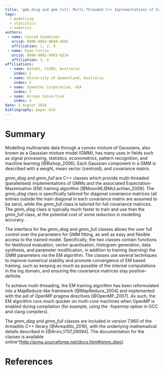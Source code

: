 ```yaml
---
title: 'gmm_diag and gmm_full: Multi-Threaded C++ Implementations of Gaussian Mixture Models and Expectation-Maximisation'
tags:
  - modelling
  - statistics
  - numerics
authors:
 - name: Conrad Sanderson
   orcid: 0000-0002-0049-4501
   affiliation: 1, 2, 4
 - name: Ryan Curtin
   orcid: 0000-0002-9903-8214
   affiliation: 3, 4
affiliations:
  - name: Data61, CSIRO, Australia
    index: 1
  - name: University of Queensland, Australia
    index: 2
  - name: Symantec Corporation, USA
    index: 3
  - name: Arroyo Consortium
    index: 4
date: 2 August 2016
bibliography: paper.bib
---
```


# Summary

Modelling multivariate data through a convex mixture of Gaussians,
also known as a Gaussian mixture model (GMM),
has many uses in fields such as signal processing,
statistics, econometrics, pattern recognition, and machine learning [@Bishop_2006].
Each Gaussian component in a GMM is described with a weight, mean vector (centroid), and covariance matrix.

*gmm_diag* and *gmm_full* are C++ classes which provide multi-threaded (parallelised) implementations of GMMs
and the associated Expectation-Maximisation (EM) training algorithm [@Moon96,@McLachlan_2008].
The *gmm_diag* class is specifically tailored for diagonal covariance matrices
(all entries outside the main diagonal in each covariance matrix are assumed to be zero),
while the *gmm_full* class is tailored for full covariance matrices.
The *gmm_diag* class is typically much faster to train and use than the *gmm_full* class,
at the potential cost of some reduction in modelling accuracy.

The interface for the *gmm_diag* and *gmm_full* classes
allows the user full control over the parameters for GMM fitting,
as well as easy and flexible access to the trained model.
Specifically, the two classes contain functions for likelihood evaluation,
vector quantisation, histogram generation, data synthesis, and parameter modification,
in addition to training (learning) the GMM parameters via the EM algorithm.
The classes use several techniques to improve numerical stability
and promote convergence of EM based training,
such as keeping as much as possible of the internal computations in the log domain,
and ensuring the covariance matrices stay positive-definite.

To achieve multi-threading, the EM training algorithm has been reformulated into a MapReduce-like framework [@MapReduce_2004]
and implemented with the aid of OpenMP pragma directives [@OpenMP_2007].
As such, the EM algorithm runs much quicker on multi-core machines when OpenMP is enabled during compilation
(for example, using the -fopenmp option in GCC and clang compilers).

The *gmm_diag* and *gmm_full* classes are included in version 7.960 of the Armadillo C++ library [@Armadillo_2016],
with the underlying mathematical details described in [@Arxiv_1707_09094].
The documentation for the classes is available online^[http://arma.sourceforge.net/docs.html#gmm_diag].

# References
